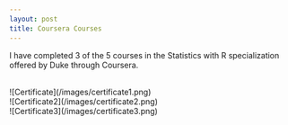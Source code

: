 ```yaml
---
layout: post
title: Coursera Courses 
---
```


I have completed 3 of the 5 courses in the Statistics with R specialization offered by Duke through Coursera. 

<br>
![Certificate](/images/certificate1.png)

<br>
![Certificate2](/images/certificate2.png)

<br>
![Certificate3](/images/certificate3.png)

